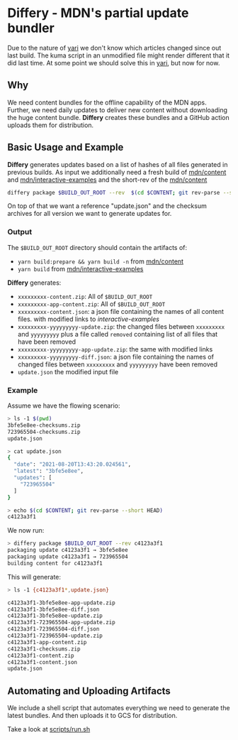 # Differy - MDN's partial update bundler

Due to the nature of [yari] we don't know which articles changed since out last build.
The kuma script in an unmodified file might render different that it did last time.
At some point we should solve this in [yari], but now for now.

## Why

We need content bundles for the offline capability of the MDN apps. Further, we need
daily updates to deliver new content without downloading the huge content bundle.
**Differy** creates these bundles and a GitHub action uploads them for distribution.

## Basic Usage and Example

**Differy** generates updates based on a list of hashes of all files generated in previous
builds. As input we additionally need a fresh build of [mdn/content] and
[mdn/interactive-examples] and the short-rev of the [mdn/content]

```sh
differy package $BUILD_OUT_ROOT --rev  $(cd $CONTENT; git rev-parse --short HEAD)
```

On top of that we want a reference "update.json" and the checksum archives for
all version we want to generate updates for.

### Output

The `$BUILD_OUT_ROOT` directory should contain the artifacts of:

- `yarn build:prepare && yarn build -n` from [mdn/content]
- `yarn build` from [mdn/interactive-examples]

**Differy** generates:

- `xxxxxxxxx-content.zip`: All of `$BUILD_OUT_ROOT`
- `xxxxxxxxx-app-content.zip`: All of `$BUILD_OUT_ROOT`
- `xxxxxxxxx-content.json`: a json file containing the names of all
  content files.
  with modified links to _interactive-examples_
- `xxxxxxxxx-yyyyyyyyy-update.zip`: the changed files between `xxxxxxxxx` and
  `yyyyyyyyy` plus a file called `removed` containing list of all files that
  have been removed
- `xxxxxxxxx-yyyyyyyyy-app-update.zip`: the same with modified links
- `xxxxxxxxx-yyyyyyyyy-diff.json`: a json file containing the names of changed
  files between `xxxxxxxxx` and `yyyyyyyyy`
  have been removed
- `update.json` the modified input file

### Example

Assume we have the flowing scenario:

```sh
> ls -1 $(pwd)
3bfe5e8ee-checksums.zip
723965504-checksums.zip
update.json

> cat update.json
{
  "date": "2021-08-20T13:43:20.024561",
  "latest": "3bfe5e8ee",
  "updates": [
    "723965504"
  ]
}

> echo $(cd $CONTENT; git rev-parse --short HEAD)
c4123a3f1
```

We now run:

```sh
> differy package $BUILD_OUT_ROOT --rev c4123a3f1
packaging update c4123a3f1 → 3bfe5e8ee
packaging update c4123a3f1 → 723965504
building content for c4123a3f1
```

This will generate:

```sh
> ls -1 {c4123a3f1*,update.json}

c4123a3f1-3bfe5e8ee-app-update.zip
c4123a3f1-3bfe5e8ee-diff.json
c4123a3f1-3bfe5e8ee-update.zip
c4123a3f1-723965504-app-update.zip
c4123a3f1-723965504-diff.json
c4123a3f1-723965504-update.zip
c4123a3f1-app-content.zip
c4123a3f1-checksums.zip
c4123a3f1-content.zip
c4123a3f1-content.json
update.json
```

## Automating and Uploading Artifacts

We include a shell script that automates everything we need to generate
the latest bundles. And then uploads it to GCS for distribution.

Take a look at [scripts/run.sh](scripts/run.sh)

[yari]: https://github.com/mdn/yari
[mdn/content]: https://github.com/mdn/content
[mdn/interactive-examples]: https://github.com/mdn/interactive-examples
